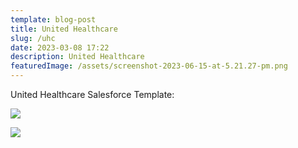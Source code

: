 ```yaml
---
template: blog-post
title: United Healthcare
slug: /uhc
date: 2023-03-08 17:22
description: United Healthcare
featuredImage: /assets/screenshot-2023-06-15-at-5.21.27-pm.png
---
```

U﻿nited Healthcare Salesforce Template:

![](/assets/screenshot-2023-06-15-at-5.21.27-pm.png)

![](/assets/screenshot-2023-06-15-at-5.21.52-pm.png)